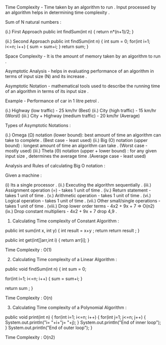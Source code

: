 Time Complexity - Time taken by an algorithm to run . Input processed by
an algorithm helps in determining time complexity .

Sum of N natural numbers :

(i.) First Approach public int findSum(int n) { return n\*(n+1)/2; }

(ii.) Second Approach public int findSum(int n) { int sum = 0; for(int
i=1; i\<=n; i++) { sum = sum+i; } return sum; }

Space Complexity - It is the amount of memory taken by an algorithm to
run .

Asymptotic Analysis - helps in evaluating performance of an algorithm in
terms of input size (N) and its increase .

Asymptotic Notation - mathematical tools used to describe the running
time of an algorithm in terms of its input size .

Example - Performance of car in 1 litre petrol .

(i.) Highway (low traffic) - 25 km/hr (Best) (ii.) City (high traffic) -
15 km/hr (Worst) (iii.) City + Highway (medium traffic) - 20 km/hr
(Average)

Types of Asymptotic Notations :

(i.) Omega (Ω) notation (lower bound): best amount of time an algorithm
can take to complete . (Best case - least used) (ii.) Big (O) notation
(upper bound) : longest amount of time an algorithm can take . (Worst
case - mostly used) (iii.) Theta (Θ) notation (upper + lower bound) :
for any given input size , determines the average time .(Average case -
least used)

Analysis and Rules of calculating Big O notation :

Given a machine :

(i) Its a single processor . (ii.) Executing the algorithm sequentially
    . (iii.) Assignment operation (=) - takes 1 unit of time . (iv.)
    Return statement - takes 1 unit of time . (v.) Arithmetic operation
    - takes 1 unit of time . (vi.) Logical operation - takes 1 unit of
    time . (vii.) Other small/single operations - takes 1 unit of time .
    (viii.) Drop lower order terms - 4x2 + 9x + 7 =\> O(n2) (ix.) Drop
    constant multipliers - 4x2 + 9x + 7 drop 4,9 .

1.  Calculating Time complexity of Constant Algorithm :

public int sum(int x, int y) { int result = x+y ; return return result ;
}

public int get(int[]arr,int i) { return arr[i]; }

Time Complexity : O(1)

2.  Calculating Time complexity of a Linear Algorithm :

public void findSum(int n) { int sum = 0;

for(int i=1; i\<=n; i++) { sum = sum+i; }

return sum ; }

Time Complexity : O(n)

3.  Calculating Time complexity of a Polynomial Algorithm :

public void print(int n) { for(int i=1; i\<=n; i++) { for(int j=1;
j\<=n; j++) { System.out.println("i= "+i+"j= "+j); }
System.out.println("End of inner loop"); } System.out.println("End of
outer loop"); }

Time Complexity : O(n2)
